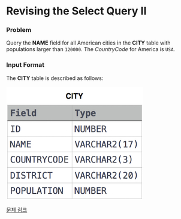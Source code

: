 # Revising the Select Query II

### Problem

Query the **NAME** field for all American cities in the **CITY** table with populations larger than `120000`. The *CountryCode* for America is `USA`.

### Input Format

The **CITY** table is described as follows:

![image.png](image.png)

[문제 링크](https://www.hackerrank.com/challenges/revising-the-select-query-2/problem?isFullScreen=true)